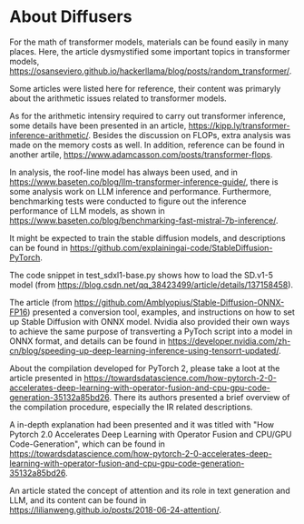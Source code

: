 # About Diffusers

For the math of transformer models, materials can be found easily in many places. Here, the article dysmystified some important topics in transformer models, https://osanseviero.github.io/hackerllama/blog/posts/random_transformer/.

Some articles were listed here for reference, their content was primaryly about the arithmetic issues related to transformer models. 

As for the arithmetic intensiry required to carry out transformer inference, some details have been presented in an article, https://kipp.ly/transformer-inference-arithmetic/. Besides the discussion on FLOPs, extra analysis was made on the memory costs as well. In addition, reference can be found in another artile, https://www.adamcasson.com/posts/transformer-flops.

In analysis, the roof-line model has always been used, and in https://www.baseten.co/blog/llm-transformer-inference-guide/, there is some analysis work on LLM inference and performance. Furthermore, benchmarking tests were conducted to figure out the inference performance of LLM models, as shown in https://www.baseten.co/blog/benchmarking-fast-mistral-7b-inference/. 


It might be expected to train the stable diffusion models, and descriptions can be found in https://github.com/explainingai-code/StableDiffusion-PyTorch.

The code snippet in test_sdxl1-base.py shows how to load the SD.v1-5 model (from https://blog.csdn.net/qq_38423499/article/details/137158458).

The article (from https://github.com/Amblyopius/Stable-Diffusion-ONNX-FP16) presented a conversion tool, examples, and instructions on how to set up Stable Diffusion with ONNX model. Nvidia also provided their own ways to achieve the same purpose of transverting a PyToch script into a model in ONNX format, and details can be found in https://developer.nvidia.com/zh-cn/blog/speeding-up-deep-learning-inference-using-tensorrt-updated/. 


About the compilation developed for PyTorch 2, please take a loot at the article presented in https://towardsdatascience.com/how-pytorch-2-0-accelerates-deep-learning-with-operator-fusion-and-cpu-gpu-code-generation-35132a85bd26. There its authors presented a brief overview of the compilation procedure, especially the IR related descriptions. 

A in-depth explanation had been presented and it was titled with "How Pytorch 2.0 Accelerates Deep Learning with Operator Fusion and CPU/GPU Code-Generation", which can be found in https://towardsdatascience.com/how-pytorch-2-0-accelerates-deep-learning-with-operator-fusion-and-cpu-gpu-code-generation-35132a85bd26. 

An article stated the concept of attention and its role in text generation and LLM, and its content can be found in https://lilianweng.github.io/posts/2018-06-24-attention/.

